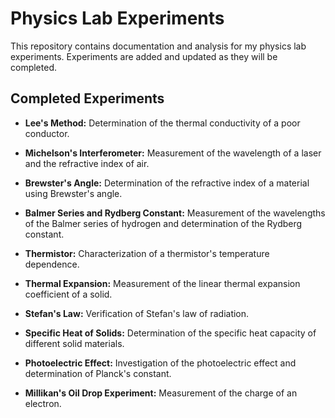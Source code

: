 # Physics Lab Experiments

This repository contains documentation and analysis for my physics lab experiments. Experiments are added and updated as they will be completed.

## Completed Experiments

* **Lee's Method:** Determination of the thermal conductivity of a poor conductor.
   
* **Michelson's Interferometer:** Measurement of the wavelength of a laser and the refractive index of air.

* **Brewster's Angle:** Determination of the refractive index of a material using Brewster's angle.
 
* **Balmer Series and Rydberg Constant:** Measurement of the wavelengths of the Balmer series of hydrogen and determination of the Rydberg constant.

* **Thermistor:** Characterization of a thermistor's temperature dependence.
  
* **Thermal Expansion:** Measurement of the linear thermal expansion coefficient of a solid.

* **Stefan's Law:** Verification of Stefan's law of radiation.

* **Specific Heat of Solids:** Determination of the specific heat capacity of different solid materials.
    
* **Photoelectric Effect:** Investigation of the photoelectric effect and determination of Planck's constant.
  
* **Millikan's Oil Drop Experiment:** Measurement of the charge of an electron.
 


  
